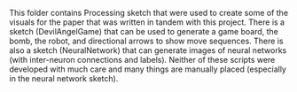 This folder contains Processing sketch that were used to create some of the visuals for the paper that was written in tandem with this project. There is a sketch (DevilAngelGame) that can be used to generate a game board, the bomb, the robot, and directional arrows to show move sequences. There is also a sketch (NeuralNetwork) that can generate images of neural networks (with inter-neuron connections and labels). Neither of these scripts were developed with much care and many things are manually placed (especially in the neural network sketch).
